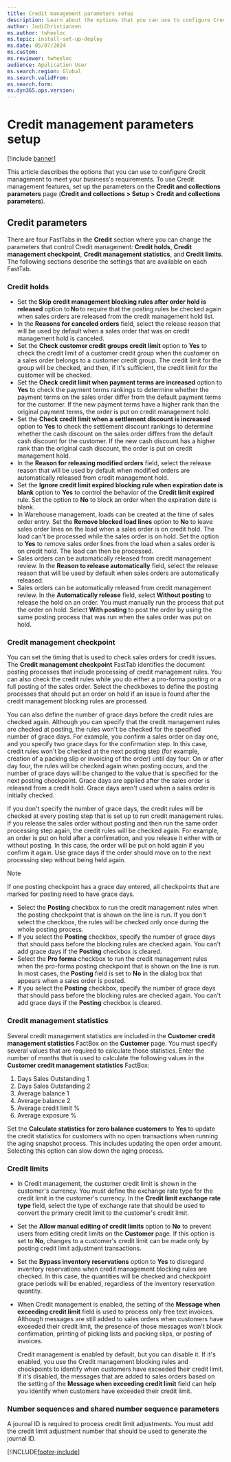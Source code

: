 ```yaml
---
title: Credit management parameters setup
description: Learn about the options that you can use to configure Credit management to meet your business's requirements, including an outline on credit parameters.
author: JodiChristiansen
ms.author: twheeloc
ms.topic: install-set-up-deploy
ms.date: 05/07/2024
ms.custom:  
ms.reviewer: twheeloc 
audience: Application User
ms.search.region: Global
ms.search.validFrom:
ms.search.form:
ms.dyn365.ops.version: 
---
```


# Credit management parameters setup

[!include [banner](../includes/banner.md)]

This article describes the options that you can use to configure Credit management to meet your business's requirements. To use Credit management features, set up the parameters on the **Credit and collections parameters** page (**Credit and collections \> Setup \> Credit and collections parameters**).

## Credit parameters

There are four FastTabs in the **Credit** section where you can change the parameters that control Credit management: **Credit holds**, **Credit management checkpoint**, **Credit management statistics**, and **Credit limits**. The following sections describe the settings that are available on each FastTab.

### Credit holds

- Set the **Skip credit management blocking rules after order hold is released** option to **No** to require that the posting rules be checked again when sales orders are released from the credit management hold list. 
- In the **Reasons for canceled orders** field, select the release reason that will be used by default when a sales order that was on credit management hold is canceled.
- Set the **Check customer credit groups credit limit** option to **Yes** to check the credit limit of a customer credit group when the customer on a sales order belongs to a customer credit group. The credit limit for the group will be checked, and then, if it's sufficient, the credit limit for the customer will be checked.
- Set the **Check credit limit when payment terms are increased** option to **Yes** to check the payment terms rankings to determine whether the payment terms on the sales order differ from the default payment terms for the customer. If the new payment terms have a higher rank than the original payment terms, the order is put on credit management hold.
- Set the **Check credit limit when a settlement discount is increased** option to **Yes** to check the settlement discount rankings to determine whether the cash discount on the sales order differs from the default cash discount for the customer. If the new cash discount has a higher rank than the original cash discount, the order is put on credit management hold.
- In the **Reason for releasing modified orders** field, select the release reason that will be used by default when modified orders are automatically released from credit management hold.
- Set the **Ignore credit limit expired blocking rule when expiration date is blank** option to **Yes** to control the behavior of the **Credit limit expired** rule. Set the option to **No** to block an order when the expiration date is blank.
- In Warehouse management, loads can be created at the time of sales order entry. Set the **Remove blocked load lines** option to **No** to leave sales order lines on the load when a sales order is on credit hold. The load can't be processed while the sales order is on hold. Set the option to **Yes** to remove sales order lines from the load when a sales order is on credit hold. The load can then be processed.
- Sales orders can be automatically released from credit management review. In the **Reason to release automatically** field, select the release reason that will be used by default when sales orders are automatically released.
- Sales orders can be automatically released from credit management review. In the **Automatically release** field, select **Without posting** to release the hold on an order. You must manually run the process that put the order on hold. Select **With posting** to post the order by using the same posting process that was run when the sales order was put on hold.

### Credit management checkpoint

You can set the timing that is used to check sales orders for credit issues. The **Credit management checkpoint** FastTab identifies the document posting processes that include processing of credit management rules. You can also check the credit rules while you do either a pro-forma posting or a full posting of the sales order. Select the checkboxes to define the posting processes that should put an order on hold if an issue is found after the credit management blocking rules are processed.

You can also define the number of grace days before the credit rules are checked again. Although you can specify that the credit management rules are checked at posting, the rules won't be checked for the specified number of grace days. For example, you confirm a sales order on day one, and you specify two grace days for the confirmation step. In this case, credit rules won't be checked at the next posting step (for example, creation of a packing slip or invoicing of the order) until day four. On or after day four, the rules will be checked again when posting occurs, and the number of grace days will be changed to the value that is specified for the next posting checkpoint. Grace days are applied after the sales order is released from a credit hold. Grace days aren't used when a sales order is initially checked. 

If you don't specify the number of grace days, the credit rules will be checked at every posting step that is set up to run credit management rules. If you release the sales order without posting and then run the same order processing step again, the credit rules will be checked again. For example, an order is put on hold after a confirmation, and you release it either with or without posting. In this case, the order will be put on hold again if you confirm it again. Use grace days if the order should move on to the next processing step without being held again.

> [!NOTE]
> If one posting checkpoint has a grace day entered, all checkpoints that are marked for posting need to have grace days.

- Select the **Posting** checkbox to run the credit management rules when the posting checkpoint that is shown on the line is run. If you don't select the checkbox, the rules will be checked only once during the whole posting process.
- If you select the **Posting** checkbox, specify the number of grace days that should pass before the blocking rules are checked again. You can't add grace days if the **Posting** checkbox is cleared.
- Select the **Pro forma** checkbox to run the credit management rules when the pro-forma posting checkpoint that is shown on the line is run. In most cases, the **Posting** field is set to **No** in the dialog box that appears when a sales order is posted.
- If you select the **Posting** checkbox, specify the number of grace days that should pass before the blocking rules are checked again. You can't add grace days if the **Posting** checkbox is cleared.

### Credit management statistics

Several credit management statistics are included in the **Customer credit management statistics** FactBox on the **Customer** page. You must specify several values that are required to calculate those statistics. Enter the number of months that is used to calculate the following values in the **Customer credit management statistics** FactBox:

1. Days Sales Outstanding 1
2. Days Sales Outstanding 2
3. Average balance 1
4. Average balance 2
5. Average credit limit %
6. Average exposure %

Set the **Calculate statistics for zero balance customers** to **Yes** to update the credit statistics for customers with no open transactions when running the aging snapshot process. This includes updating the open order amount. Selecting this option can slow down the aging process. 

### Credit limits

- In Credit management, the customer credit limit is shown in the customer's currency. You must define the exchange rate type for the credit limit in the customer's currency. In the **Credit limit exchange rate type** field, select the type of exchange rate that should be used to convert the primary credit limit to the customer's credit limit.
- Set the **Allow manual editing of credit limits** option to **No** to prevent users from editing credit limits on the **Customer** page. If this option is set to **No**, changes to a customer's credit limit can be made only by posting credit limit adjustment transactions.
- Set the **Bypass inventory reservations** option to **Yes** to disregard inventory reservations when credit management blocking rules are checked. In this case, the quantities will be checked and checkpoint grace periods will be enabled, regardless of the inventory reservation quantity.
- When Credit management is enabled, the setting of the **Message when exceeding credit limit** field is used to process only free text invoices. Although messages are still added to sales orders when customers have exceeded their credit limit, the presence of those messages won't block confirmation, printing of picking lists and packing slips, or posting of invoices.

    Credit management is enabled by default, but you can disable it. If it's enabled, you use the Credit management blocking rules and checkpoints to identify when customers have exceeded their credit limit. If it's disabled, the messages that are added to sales orders based on the setting of the **Message when exceeding credit limit** field can help you identify when customers have exceeded their credit limit.

### Number sequences and shared number sequence parameters

A journal ID is required to process credit limit adjustments. You must add the credit limit adjustment number that should be used to generate the journal ID.


[!INCLUDE[footer-include](../../includes/footer-banner.md)]
